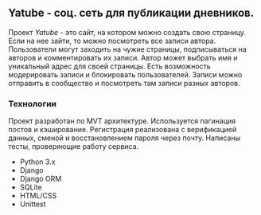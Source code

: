 ## Yatube - соц. сеть для публикации дневников. 

Проект *Yatube* - это сайт, на котором можно создать свою страницу. 
Если на нее зайти, то можно посмотреть все записи автора.
Пользователи могут заходить на чужие страницы, подписываться на авторов и комментировать их записи.
Автор может выбрать имя и уникальный адрес для своей страницы. Есть возможность модерировать записи и блокировать пользователей.
Записи можно отправить в сообщество и посмотреть там записи разных авторов.

### Технологии

Проект разработан по MVT архитектуре. Используется пагинация постов и кэширование. Регистрация реализована с верификацией данных,
сменой и восстановлением пароля через почту. Написаны тесты, проверяющие работу сервиса.

- Python 3.x
- Django
- Django ORM
- SQLite
- HTML/CSS
- Unittest
